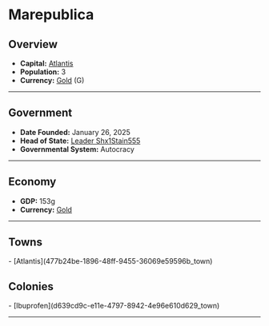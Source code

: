 <!--UNDEDITED FILE, remove this entire line if this file has been edited!-->
# <!--NAME-->Marepublica<!--NAME-->

## Overview

- **Capital:** <!--CAPITAL_LINK-->[Atlantis](477b24be-1896-48ff-9455-36069e59596b_town)<!--CAPITAL_LINK-->
- **Population:** <!--POPULATION-->3<!--POPULATION-->
- **Currency:** <!--CURRENCY_LINK-->[Gold](Gold_currency)<!--CURRENCY_LINK--> (<!--CURRENCY_ABV-->G<!--CURRENCY_ABV-->)

---

## Government

- **Date Founded:** <!--FOUNDED-->January 26, 2025<!--FOUNDED-->
- **Head of State:** <!--LEADER_TITLE_LINK-->[Leader Shx1Stain555](Shx1Stain555_user)<!--LEADER_TITLE_LINK-->
- **Governmental System:** <!--GOVERNMENT-->Autocracy<!--GOVERNMENT-->

---

## Economy

- **GDP:** <!--GDP-->153g<!--GDP-->
- **Currency:** <!--CURRENCY_LINK-->[Gold](Gold_currency)<!--CURRENCY_LINK-->

---

## Towns

<!--TOWNS-->- [Atlantis](477b24be-1896-48ff-9455-36069e59596b_town)<!--TOWNS-->

## Colonies

<!--COLONIES-->- [Ibuprofen](d639cd9c-e11e-4797-8942-4e96e610d629_town)<!--COLONIES-->

---